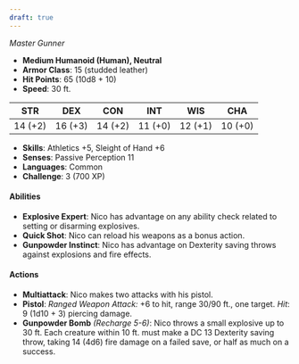```yaml
---
draft: true
---
```


_Master Gunner_

- **Medium Humanoid (Human), Neutral**
- **Armor Class**: 15 (studded leather)
- **Hit Points**: 65 (10d8 + 10)
- **Speed**: 30 ft.

|STR|DEX|CON|INT|WIS|CHA|
|---|---|---|---|---|---|
|14 (+2)|16 (+3)|14 (+2)|11 (+0)|12 (+1)|10 (+0)|

- **Skills**: Athletics +5, Sleight of Hand +6
- **Senses**: Passive Perception 11
- **Languages**: Common
- **Challenge**: 3 (700 XP)

#### **Abilities**

- **Explosive Expert**: Nico has advantage on any ability check related to setting or disarming explosives.
- **Quick Shot**: Nico can reload his weapons as a bonus action.
- **Gunpowder Instinct**: Nico has advantage on Dexterity saving throws against explosions and fire effects.

#### **Actions**

- **Multiattack**: Nico makes two attacks with his pistol.
- **Pistol**: _Ranged Weapon Attack:_ +6 to hit, range 30/90 ft., one target. _Hit_: 9 (1d10 + 3) piercing damage.
- **Gunpowder Bomb** _(Recharge 5-6)_: Nico throws a small explosive up to 30 ft. Each creature within 10 ft. must make a DC 13 Dexterity saving throw, taking 14 (4d6) fire damage on a failed save, or half as much on a success.